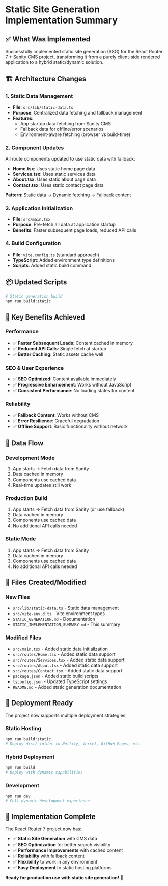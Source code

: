 # Static Site Generation Implementation Summary

## ✅ What Was Implemented

Successfully implemented static site generation (SSG) for the React Router 7 + Sanity CMS project, transforming it from a purely client-side rendered application to a hybrid static/dynamic solution.

## 🏗️ Architecture Changes

### 1. **Static Data Management**
- **File**: `src/lib/static-data.ts`
- **Purpose**: Centralized data fetching and fallback management
- **Features**:
  - App startup data fetching from Sanity CMS
  - Fallback data for offline/error scenarios
  - Environment-aware fetching (browser vs build-time)

### 2. **Component Updates**
All route components updated to use static data with fallback:

- **Home.tsx**: Uses static home page data
- **Services.tsx**: Uses static services data  
- **About.tsx**: Uses static about page data
- **Contact.tsx**: Uses static contact page data

**Pattern**: Static data → Dynamic fetching → Fallback content

### 3. **Application Initialization**
- **File**: `src/main.tsx`
- **Purpose**: Pre-fetch all data at application startup
- **Benefits**: Faster subsequent page loads, reduced API calls

### 4. **Build Configuration**
- **File**: `vite.config.ts` (standard approach)
- **TypeScript**: Added environment type definitions
- **Scripts**: Added static build command

## 📦 Updated Scripts

```bash
# Static generation build
npm run build:static
```

## 🎯 Key Benefits Achieved

### Performance
- ✅ **Faster Subsequent Loads**: Content cached in memory
- ✅ **Reduced API Calls**: Single fetch at startup
- ✅ **Better Caching**: Static assets cache well

### SEO & User Experience
- ✅ **SEO Optimized**: Content available immediately
- ✅ **Progressive Enhancement**: Works without JavaScript
- ✅ **Consistent Performance**: No loading states for content

### Reliability
- ✅ **Fallback Content**: Works without CMS
- ✅ **Error Resilience**: Graceful degradation
- ✅ **Offline Support**: Basic functionality without network

## 🔄 Data Flow

### Development Mode
1. App starts → Fetch data from Sanity
2. Data cached in memory
3. Components use cached data
4. Real-time updates still work

### Production Build
1. App starts → Fetch data from Sanity (or use fallback)
2. Data cached in memory
3. Components use cached data
4. No additional API calls needed

### Static Mode
1. App starts → Fetch data from Sanity
2. Data cached in memory
3. Components use cached data
4. No additional API calls needed

## 📁 Files Created/Modified

### New Files
- `src/lib/static-data.ts` - Static data management
- `src/vite-env.d.ts` - Vite environment types
- `STATIC_GENERATION.md` - Documentation
- `STATIC_IMPLEMENTATION_SUMMARY.md` - This summary

### Modified Files
- `src/main.tsx` - Added static data initialization
- `src/routes/Home.tsx` - Added static data support
- `src/routes/Services.tsx` - Added static data support
- `src/routes/About.tsx` - Added static data support
- `src/routes/Contact.tsx` - Added static data support
- `package.json` - Added static build scripts
- `tsconfig.json` - Updated TypeScript settings
- `README.md` - Added static generation documentation

## 🚀 Deployment Ready

The project now supports multiple deployment strategies:

### Static Hosting
```bash
npm run build:static
# Deploy dist/ folder to Netlify, Vercel, GitHub Pages, etc.
```

### Hybrid Deployment
```bash
npm run build
# Deploy with dynamic capabilities
```

### Development
```bash
npm run dev
# Full dynamic development experience
```

## 🎉 Implementation Complete

The React Router 7 project now has:

- ✅ **Static Site Generation** with CMS data
- ✅ **SEO Optimization** for better search visibility
- ✅ **Performance Improvements** with cached content
- ✅ **Reliability** with fallback content
- ✅ **Flexibility** to work in any environment
- ✅ **Easy Deployment** to static hosting platforms

**Ready for production use with static site generation!** 🚀 